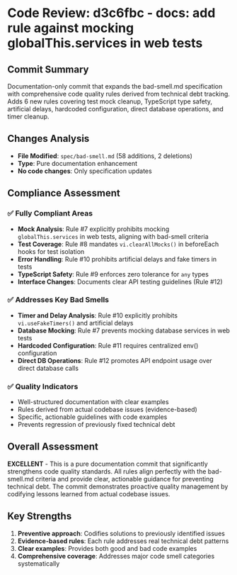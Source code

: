 # Code Review: d3c6fbc - docs: add rule against mocking globalThis.services in web tests

## Commit Summary
Documentation-only commit that expands the bad-smell.md specification with comprehensive code quality rules derived from technical debt tracking. Adds 6 new rules covering test mock cleanup, TypeScript type safety, artificial delays, hardcoded configuration, direct database operations, and timer cleanup.

## Changes Analysis
- **File Modified**: `spec/bad-smell.md` (58 additions, 2 deletions)
- **Type**: Pure documentation enhancement
- **No code changes**: Only specification updates

## Compliance Assessment

### ✅ Fully Compliant Areas
- **Mock Analysis**: Rule #7 explicitly prohibits mocking `globalThis.services` in web tests, aligning with bad-smell criteria
- **Test Coverage**: Rule #8 mandates `vi.clearAllMocks()` in beforeEach hooks for test isolation
- **Error Handling**: Rule #10 prohibits artificial delays and fake timers in tests
- **TypeScript Safety**: Rule #9 enforces zero tolerance for `any` types
- **Interface Changes**: Documents clear API testing guidelines (Rule #12)

### ✅ Addresses Key Bad Smells
- **Timer and Delay Analysis**: Rule #10 explicitly prohibits `vi.useFakeTimers()` and artificial delays
- **Database Mocking**: Rule #7 prevents mocking database services in web tests
- **Hardcoded Configuration**: Rule #11 requires centralized env() configuration
- **Direct DB Operations**: Rule #12 promotes API endpoint usage over direct database calls

### ✅ Quality Indicators
- Well-structured documentation with clear examples
- Rules derived from actual codebase issues (evidence-based)
- Specific, actionable guidelines with code examples
- Prevents regression of previously fixed technical debt

## Overall Assessment
**EXCELLENT** - This is a pure documentation commit that significantly strengthens code quality standards. All rules align perfectly with the bad-smell.md criteria and provide clear, actionable guidance for preventing technical debt. The commit demonstrates proactive quality management by codifying lessons learned from actual codebase issues.

## Key Strengths
1. **Preventive approach**: Codifies solutions to previously identified issues
2. **Evidence-based rules**: Each rule addresses real technical debt patterns
3. **Clear examples**: Provides both good and bad code examples
4. **Comprehensive coverage**: Addresses major code smell categories systematically